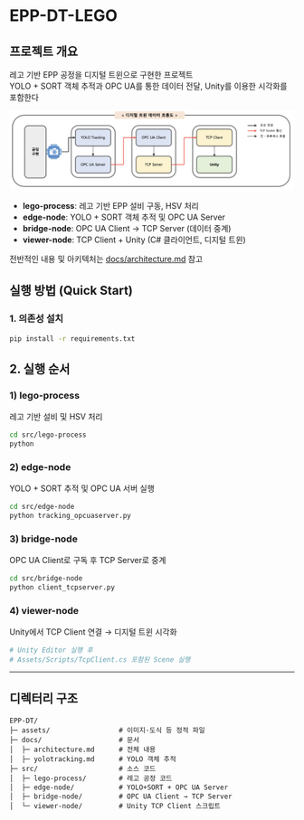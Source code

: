 # EPP-DT-LEGO

## 프로젝트 개요

레고 기반 EPP 공정을 디지털 트윈으로 구현한 프로젝트  
YOLO + SORT 객체 추적과 OPC UA를 통한 데이터 전달, Unity를 이용한 시각화를 포함한다


![architecture](assets/figures/architecture.png)

- **lego-process**: 레고 기반 EPP 설비 구동, HSV 처리  
- **edge-node**: YOLO + SORT 객체 추적 및 OPC UA Server  
- **bridge-node**: OPC UA Client → TCP Server (데이터 중계)  
- **viewer-node**: TCP Client + Unity (C# 클라이언트, 디지털 트윈)  

전반적인 내용 및 아키텍처는 [docs/architecture.md](docs/architecture.md) 참고


## 실행 방법 (Quick Start)

### 1. 의존성 설치
```bash
pip install -r requirements.txt
```

## 2. 실행 순서

### 1) lego-process
레고 기반 설비 및 HSV 처리
```bash
cd src/lego-process
python 
```

### 2) edge-node

YOLO + SORT 추적 및 OPC UA 서버 실행

```bash
cd src/edge-node
python tracking_opcuaserver.py
```

### 3) bridge-node

OPC UA Client로 구독 후 TCP Server로 중계

```bash
cd src/bridge-node
python client_tcpserver.py
```

### 4) viewer-node

Unity에서 TCP Client 연결 → 디지털 트윈 시각화

```bash
# Unity Editor 실행 후
# Assets/Scripts/TcpClient.cs 포함된 Scene 실행
```

---

## 디렉터리 구조

```
EPP-DT/
├─ assets/                 # 이미지·도식 등 정적 파일
├─ docs/                   # 문서
│  ├─ architecture.md      # 전체 내용 
│  ├─ yolotracking.md      # YOLO 객체 추적
├─ src/                    # 소스 코드
│  ├─ lego-process/        # 레고 공정 코드
│  ├─ edge-node/           # YOLO+SORT + OPC UA Server
│  ├─ bridge-node/         # OPC UA Client → TCP Server
│  └─ viewer-node/         # Unity TCP Client 스크립트
```
